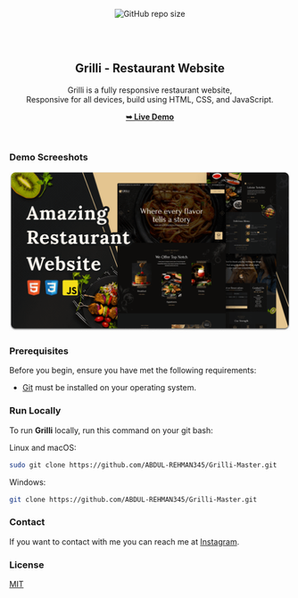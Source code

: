 <div align="center">
  
  ![GitHub repo size](https://img.shields.io/github/repo-size/codewithsadee/grilli)
 
  <br />
  <br />

  <h2 align="center">Grilli - Restaurant Website</h2>

  Grilli is a fully responsive restaurant website, <br />Responsive for all devices, build using HTML, CSS, and JavaScript.

  <a href=""><strong>➥ Live Demo</strong></a>

</div>

<br />

### Demo Screeshots

![Grilli Desktop Demo](./readme-images/desktop.png "Desktop Demo")

### Prerequisites

Before you begin, ensure you have met the following requirements:

* [Git](https://git-scm.com/downloads "Download Git") must be installed on your operating system.

### Run Locally

To run **Grilli** locally, run this command on your git bash:

Linux and macOS:

```bash
sudo git clone https://github.com/ABDUL-REHMAN345/Grilli-Master.git
```

Windows:

```bash
git clone https://github.com/ABDUL-REHMAN345/Grilli-Master.git
```

### Contact

If you want to contact with me you can reach me at [Instagram](https://www.instagram.com/coder_life98/).

### License

[MIT](https://choosealicense.com/licenses/mit/)
